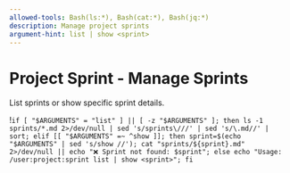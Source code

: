 ```yaml
---
allowed-tools: Bash(ls:*), Bash(cat:*), Bash(jq:*)
description: Manage project sprints
argument-hint: list | show <sprint>
---
```


# Project Sprint - Manage Sprints

List sprints or show specific sprint details.

!`if [ "$ARGUMENTS" = "list" ] || [ -z "$ARGUMENTS" ]; then ls -1 sprints/*.md 2>/dev/null | sed 's/sprints\///' | sed 's/\.md//' | sort; elif [[ "$ARGUMENTS" =~ ^show ]]; then sprint=$(echo "$ARGUMENTS" | sed 's/show //'); cat "sprints/${sprint}.md" 2>/dev/null || echo "❌ Sprint not found: $sprint"; else echo "Usage: /user:project:sprint list | show <sprint>"; fi`